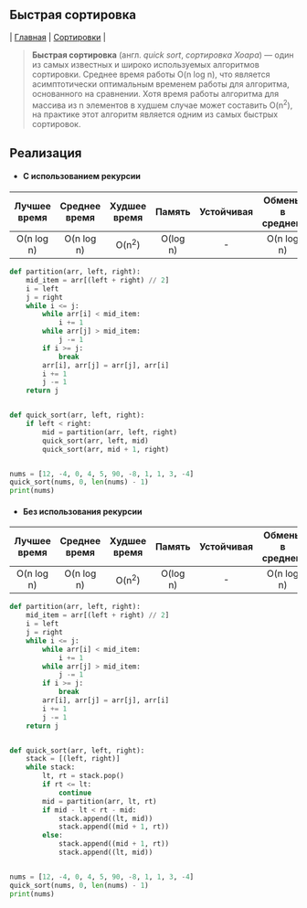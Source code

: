 Быстрая сортировка
------------------
| [Главная](../../../README.md#Список-алгоритмов-[russian])
| [Сортировки](../../../README.md#Сортировки)
|

> **Быстрая сортировка** (англ. _quick sort_, _сортировка Хоара_) — 
один из самых известных и широко используемых алгоритмов сортировки. 
Среднее время работы O(n log n), что является асимптотически 
оптимальным временем работы для алгоритма, основанного на сравнении. 
Хотя время работы алгоритма для массива из n элементов в худшем 
случае может составить O(n<sup>2</sup>), на практике этот алгоритм 
является одним из самых быстрых сортировок.

Реализация
----------
* #### С использованием рекурсии

|Лучшее время|Среднее время|Худшее время    |Память   |Устойчивая|Обмены в среднем|
|:----------:|:-----------:|:--------------:|:-------:|:--------:|:--------------:|
|O(n log n)  |O(n log n)   |O(n<sup>2</sup>)|O(log n) |-         |O(n log n)      |

```python
def partition(arr, left, right):
    mid_item = arr[(left + right) // 2]
    i = left
    j = right
    while i <= j:
        while arr[i] < mid_item:
            i += 1
        while arr[j] > mid_item:
            j -= 1
        if i >= j:
            break
        arr[i], arr[j] = arr[j], arr[i]
        i += 1
        j -= 1
    return j


def quick_sort(arr, left, right):
    if left < right:
        mid = partition(arr, left, right)
        quick_sort(arr, left, mid)
        quick_sort(arr, mid + 1, right)


nums = [12, -4, 0, 4, 5, 90, -8, 1, 1, 3, -4]
quick_sort(nums, 0, len(nums) - 1)
print(nums)
```

* #### Без использования рекурсии
|Лучшее время|Среднее время|Худшее время    |Память   |Устойчивая|Обмены в среднем|
|:----------:|:-----------:|:--------------:|:-------:|:--------:|:--------------:|
|O(n log n)  |O(n log n)   |O(n<sup>2</sup>)|O(log n) |-         |O(n log n)      |

```python
def partition(arr, left, right):
    mid_item = arr[(left + right) // 2]
    i = left
    j = right
    while i <= j:
        while arr[i] < mid_item:
            i += 1
        while arr[j] > mid_item:
            j -= 1
        if i >= j:
            break
        arr[i], arr[j] = arr[j], arr[i]
        i += 1
        j -= 1
    return j


def quick_sort(arr, left, right):
    stack = [(left, right)]
    while stack:
        lt, rt = stack.pop()
        if rt <= lt:
            continue
        mid = partition(arr, lt, rt)
        if mid - lt < rt - mid:
            stack.append((lt, mid))
            stack.append((mid + 1, rt))
        else:
            stack.append((mid + 1, rt))
            stack.append((lt, mid))


nums = [12, -4, 0, 4, 5, 90, -8, 1, 1, 3, -4]
quick_sort(nums, 0, len(nums) - 1)
print(nums)
```